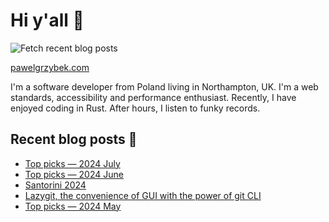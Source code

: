 # Hi y'all 👋

![Fetch recent blog posts](https://github.com/pawelgrzybek/pawelgrzybek/workflows/Fetch%20recent%20blog%20posts/badge.svg)

[pawelgrzybek.com](https://pawelgrzybek.com)

I'm a software developer from Poland living in Northampton, UK. I'm a web standards, accessibility and performance enthusiast. Recently, I have enjoyed coding in Rust. After hours, I listen to funky records.

## Recent blog posts 📝

<!-- FEED-START -->
- [Top picks — 2024 July](https://pawelgrzybek.com/top-picks-2024-july/)
- [Top picks — 2024 June](https://pawelgrzybek.com/top-picks-2024-june/)
- [Santorini 2024](https://pawelgrzybek.com/santorini-2024/)
- [Lazygit, the convenience of GUI with the power of git CLI](https://pawelgrzybek.com/lazygit-the-convenience-of-gui-with-the-power-of-git-cli/)
- [Top picks — 2024 May](https://pawelgrzybek.com/top-picks-2024-may/)
<!-- FEED-END -->